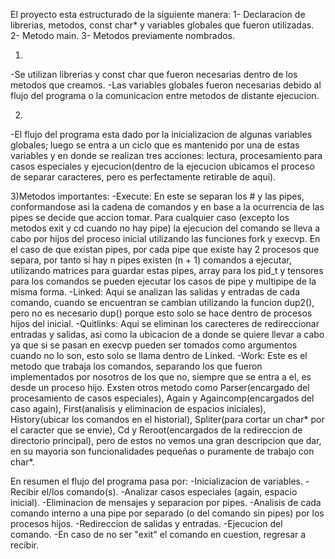 
El proyecto esta estructurado de la siguiente manera:
1- Declaracion de librerias, metodos, const char* y variables globales que fueron utilizadas.
2- Metodo main.
3- Metodos previamente nombrados.

1)
-Se utilizan librerias y const char que fueron necesarias dentro de los metodos que creamos.
-Las variables globales fueron necesarias debido al flujo del programa o la comunicacion entre metodos de distante ejecucion.

2)
-El flujo del programa esta dado por la inicializacion de algunas variables globales; luego se entra a un ciclo que es mantenido por una de estas variables y en donde se realizan tres acciones: lectura, procesamiento para casos especiales y ejecucion(dentro de la ejecucion ubicamos el proceso de separar caracteres, pero es perfectamente retirable de aqui).

3)Metodos importantes:
-Execute: En este se separan los # y las pipes, conformandose asi la cadena de comandos y en base a la ocurrencia de las pipes se decide que accion tomar. Para cualquier caso (excepto los metodos exit y cd cuando no hay pipe) la ejecucion del comando se lleva a cabo por hijos del proceso inicial utilizando las funciones fork y execvp. En el caso de que existan pipes, por cada pipe que existe hay 2 procesos que separa, por tanto si hay n pipes existen (n + 1) comandos a ejecutar, utilizando matrices para guardar estas pipes, array para los pid_t y tensores para los comandos se pueden ejecutar los casos de pipe y multipipe de la misma forma.
-Linked: Aqui se analizan las salidas y entradas de cada comando, cuando se encuentran se cambian utilizando la funcion dup2(), pero no es necesario dup() porque esto solo se hace dentro de procesos hijos del inicial.
-Quitlinks: Aqui se eliminan los carecteres de redireccionar entradas y salidas, asi como la ubicacion de a donde se quiere llevar a cabo ya que si se pasan en execvp pueden ser tomados como argumentos cuando no lo son, esto solo se llama dentro de Linked.
-Work: Este es el metodo que trabaja los comandos, separando los que fueron implementados por nosotros de los que no, siempre que se entra a el, es desde un proceso hijo.
Exsten otros metodo como Parser(encargado del procesamiento de casos especiales), Again y Againcomp(encargados del caso again), First(analisis y eliminacion de espacios iniciales), History(ubicar los comandos en el historial), Spliter(para cortar un char* por el caracter que se envie), Cd y Reroot(encargados de la redireccion de directorio principal), pero de estos no vemos una gran descripcion que dar, en su mayoria son funcionalidades pequeñas o puramente de trabajo con char*.

En resumen el flujo del programa pasa por:
-Inicializacion de variables.
-Recibir el/los comando(s).
-Analizar casos especiales (again, espacio inicial).
-Eliminacion de mensajes y separacion por pipes.
-Analisis de cada comando interno a una pipe por separado (o del comando sin pipes) por los procesos hijos.
-Redireccion de salidas y entradas.
-Ejecucion del comando.
-En caso de no ser "exit" el comando en cuestion, regresar a recibir.
